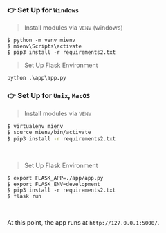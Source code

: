 ### 👉 Set Up for `Windows` 

> Install modules via `VENV` (windows) 
```
$ python -m venv mienv
$ mienv\Scripts\activate
$ pip3 install -r requirements2.txt
```
> Set Up Flask Environment
```
python .\app\app.py
```

### 👉 Set Up for `Unix`, `MacOS` 

> Install modules via `VENV`  

```bash
$ virtualenv mienv
$ source mienv/bin/activate
$ pip3 install -r requirements2.txt
```

<br />

> Set Up Flask Environment


```
$ export FLASK_APP=./app/app.py
$ export FLASK_ENV=development
$ pip3 install -r requirements2.txt
$ flask run
```


<br />

At this point, the app runs at `http://127.0.0.1:5000/`. 

<br />
